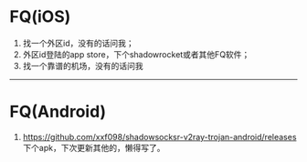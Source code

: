 # FQ(iOS)
1. 找一个外区id，没有的话问我；
2. 外区id登陆的app store，下个shadowrocket或者其他FQ软件；
3. 找一个靠谱的机场，没有的话问我


---
# FQ(Android)
1. https://github.com/xxf098/shadowsocksr-v2ray-trojan-android/releases 下个apk，下次更新其他的，懒得写了。

